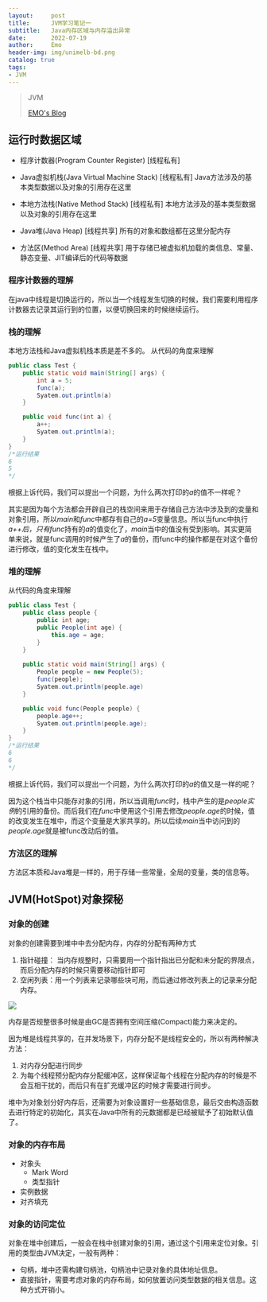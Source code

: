 ```yaml
---
layout:     post
title:      JVM学习笔记一
subtitle:   Java内存区域与内存溢出异常
date:       2022-07-19
author:     Emo
header-img: img/unimelb-bd.png
catalog: true
tags:
- JVM
---
```


> JVM
> 
> [EMO's Blog](https://emosama.github.io/)
> 

## 运行时数据区域

- 程序计数器(Program Counter Register) [线程私有]

- Java虚拟机栈(Java Virtual Machine Stack) [线程私有] Java方法涉及的基本类型数据以及对象的引用存在这里

- 本地方法栈(Native Method Stack) [线程私有] 本地方法涉及的基本类型数据以及对象的引用存在这里

- Java堆(Java Heap) [线程共享] 所有的对象和数组都在这里分配内存

- 方法区(Method Area) [线程共享] 用于存储已被虚拟机加载的类信息、常量、静态变量、JIT编译后的代码等数据

### 程序计数器的理解
在java中线程是切换运行的，所以当一个线程发生切换的时候，我们需要利用程序计数器去记录其运行到的位置，以便切换回来的时候继续运行。

### 栈的理解
本地方法栈和Java虚拟机栈本质是差不多的。
从代码的角度来理解
```java
public class Test {
    public static void main(String[] args) {
        int a = 5;
        func(a);
        Syatem.out.println(a)
    }

    public void func(int a) {
        a++;
        Syatem.out.println(a);
    }
}
/*运行结果
6
5
*/ 
```
根据上诉代码，我们可以提出一个问题，为什么两次打印的*a*的值不一样呢？

其实是因为每个方法都会开辟自己的栈空间来用于存储自己方法中涉及到的变量和对象引用，所以*main*和*func*中都存有自己的*a=5*变量信息。所以当func中执行*a++*后，只有*func*持有的*a*的值变化了，*main*当中的值没有受到影响。其实更简单来说，就是func调用的时候产生了*a*的备份，而func中的操作都是在对这个备份进行修改，值的变化发生在栈中。

### 堆的理解
从代码的角度来理解
```java
public class Test {
    public class people {
        public int age;
        public People(int age) {
            this.age = age;
        }
    }
    
    public static void main(String[] args) {
        People people = new People(5);
        func(people);
        Syatem.out.println(people.age)
    }

    public void func(People people) {
        people.age++;
        Syatem.out.println(people.age);
    }
}
/*运行结果
6
6
*/ 
```
根据上诉代码，我们可以提出一个问题，为什么两次打印的*a*的值又是一样的呢？

因为这个栈当中只能存对象的引用，所以当调用*func*时，栈中产生的是*people实例*的引用的备份。而后我们在*func*中使用这个引用去修改*people.age*的时候，值的改变发生在堆中，而这个变量是大家共享的。所以后续*main*当中访问到的*people.age*就是被func改动后的值。

### 方法区的理解
方法区本质和Java堆是一样的，用于存储一些常量，全局的变量，类的信息等。

## JVM(HotSpot)对象探秘
### 对象的创建
对象的创建需要到堆中中去分配内存，内存的分配有两种方式
1. 指针碰撞： 当内存规整时，只需要用一个指针指出已分配和未分配的界限点，而后分配内存的时候只需要移动指针即可
2. 空闲列表：用一个列表来记录哪些块可用，而后通过修改列表上的记录来分配内存。

<img src="{{site.url}}/img/2022-07-19-Java内存区域与内存溢出异常/1.png">

内存是否规整很多时候是由GC是否拥有空间压缩(Compact)能力来决定的。

因为堆是线程共享的，在并发场景下，内存分配不是线程安全的，所以有两种解决方法：
1. 对内存分配进行同步
2. 为每个线程预分配内存分配缓冲区，这样保证每个线程在分配内存的时候是不会互相干扰的，而后只有在扩充缓冲区的时候才需要进行同步。

堆中为对象划分好内存后，还需要为对象设置好一些基础信息，最后交由构造函数去进行特定的初始化，其实在Java中所有的元数据都是已经被赋予了初始默认值了。
### 对象的内存布局
- 对象头
    - Mark Word
    - 类型指针
- 实例数据
- 对齐填充
### 对象的访问定位
对象在堆中创建后，一般会在栈中创建对象的引用，通过这个引用来定位对象。引用的类型由JVM决定，一般有两种：
- 句柄，堆中还需构建句柄池，句柄池中记录对象的具体地址信息。
- 直接指针，需要考虑对象的内存布局，如何放置访问类型数据的相关信息。这种方式开销小。
